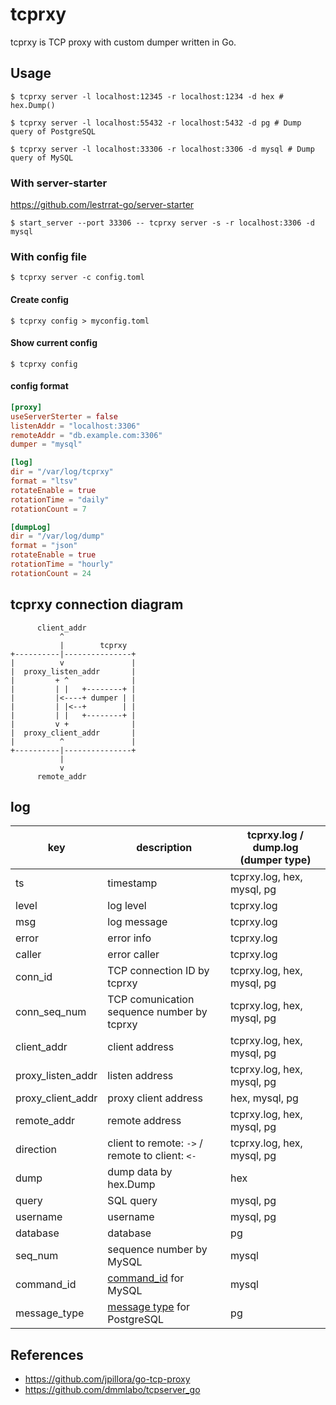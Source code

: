 # tcprxy

tcprxy is TCP proxy with custom dumper written in Go.

## Usage

``` console
$ tcprxy server -l localhost:12345 -r localhost:1234 -d hex # hex.Dump()
```

``` console
$ tcprxy server -l localhost:55432 -r localhost:5432 -d pg # Dump query of PostgreSQL
```

``` console
$ tcprxy server -l localhost:33306 -r localhost:3306 -d mysql # Dump query of MySQL
```

### With server-starter

https://github.com/lestrrat-go/server-starter

``` console
$ start_server --port 33306 -- tcprxy server -s -r localhost:3306 -d mysql
```

### With config file

``` console
$ tcprxy server -c config.toml
```

#### Create config

``` console
$ tcprxy config > myconfig.toml
```

#### Show current config

``` console
$ tcprxy config
```

#### config format

``` toml
[proxy]
useServerSterter = false
listenAddr = "localhost:3306"
remoteAddr = "db.example.com:3306"
dumper = "mysql"

[log]
dir = "/var/log/tcprxy"
format = "ltsv"
rotateEnable = true
rotationTime = "daily"
rotationCount = 7

[dumpLog]
dir = "/var/log/dump"
format = "json"
rotateEnable = true
rotationTime = "hourly"
rotationCount = 24
```

## tcprxy connection diagram

```
      client_addr
           ^
           |        tcprxy
+----------|---------------+
|          v               |
|  proxy_listen_addr       |
|         + ^              |
|         | |   +--------+ |
|         |<----+ dumper | |
|         | |<--+        | |
|         | |   +--------+ |
|         v +              |
|  proxy_client_addr       |
|          ^               |
+----------|---------------+
           |
           v
      remote_addr
```

## log

| key | description | tcprxy.log / dump.log (dumper type) |
| --- | ----------- | ----------------------------------- |
| ts | timestamp | tcprxy.log, hex, mysql, pg |
| level | log level | tcprxy.log |
| msg | log message | tcprxy.log |
| error | error info | tcprxy.log |
| caller | error caller | tcprxy.log |
| conn_id | TCP connection ID by tcprxy | tcprxy.log, hex, mysql, pg |
| conn_seq_num | TCP comunication sequence number by tcprxy | tcprxy.log, hex, mysql, pg |
| client_addr | client address | tcprxy.log, hex, mysql, pg |
| proxy_listen_addr | listen address| tcprxy.log, hex, mysql, pg |
| proxy_client_addr | proxy client address | hex, mysql, pg |
| remote_addr | remote address | tcprxy.log, hex, mysql, pg |
| direction | client to remote: `->` / remote to client: `<-` | tcprxy.log, hex, mysql, pg |
| dump | dump data by hex.Dump | hex |
| query | SQL query | mysql, pg |
| username | username | mysql, pg |
| database | database | pg |
| seq_num | sequence number by MySQL | mysql |
| command_id | [command_id](https://dev.mysql.com/doc/internals/en/com-query.html) for MySQL | mysql |
| message_type | [message type](https://www.postgresql.org/docs/current/static/protocol-overview.html#PROTOCOL-MESSAGE-CONCEPTS) for PostgreSQL | pg |

## References

- https://github.com/jpillora/go-tcp-proxy
- https://github.com/dmmlabo/tcpserver_go
